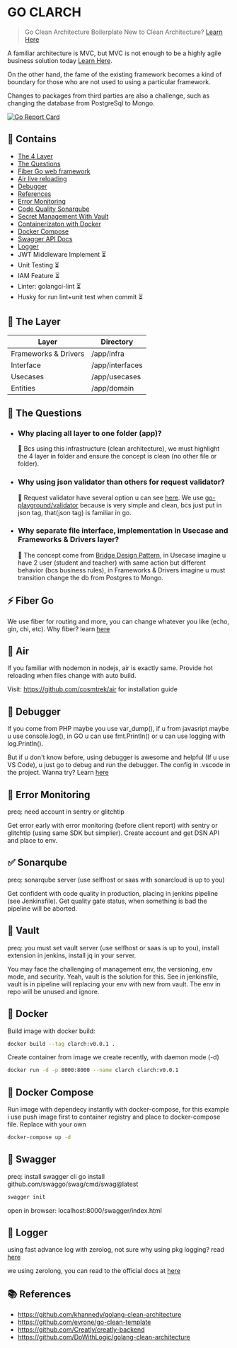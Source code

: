# GO CLARCH

> Go Clean Architecture Boilerplate
> New to Clean Architecture? [Learn Here](https://blog.cleancoder.com/uncle-bob/2012/08/13/the-clean-architecture.html)

A familiar architecture is MVC, but MVC is not enough to be a highly agile business solution today [Learn Here](https://khalilstemmler.com/articles/enterprise-typescript-nodejs/when-crud-mvc-isnt-enough/).

On the other hand, the fame of the existing framework becomes a kind of boundary for those who are not used to using a particular framework.

Changes to packages from third parties are also a challenge, such as changing the database from PostgreSql to Mongo.

[![Go Report Card](https://goreportcard.com/badge/github.com/ubaidillahhf/go-clarch)](https://goreportcard.com/report/github.com/ubaidillahhf/go-clarch)

## 📖 Contains

- [The 4 Layer](#-the-layer)
- [The Questions](#-the-questions)
- [Fiber Go web framework](#-fiber-go)
- [Air live reloading](#-air)
- [Debugger](#-debugger)
- [References](#-references)
- [Error Monitoring](#-error-monitoring)
- [Code Quality Sonarqube](#-sonarqube)
- [Secret Management With Vault](#-vault)
- [Containerizaton with Docker](#-docker) 
- [Docker Compose](#-docker-composer)
- [Swagger API Docs](#-swagger)
- [Logger](#-logger)
- JWT Middleware Implement ⏳
- Unit Testing ⏳
- IAM Feature ⏳
- Linter: golangci-lint ⏳
- Husky for run lint+unit test when commit ⏳ 

## 🍰 The Layer

| Layer                | Directory       |
| -------------------- | --------------- |
| Frameworks & Drivers | /app/infra      |
| Interface            | /app/interfaces |
| Usecases             | /app/usecases   |
| Entities             | /app/domain     |

## 🧐 The Questions

- ### Why placing all layer to one folder (app)? &nbsp;

  🥕 Bcs using this infrastructure (clean architecture), we must highlight the 4 layer in folder and ensure the concept is clean (no other file or folder).

- ### Why using json validator than others for request validator? &nbsp;

  🥕 Request validator have several option u can see [here](https://daltontan.com/comparison-of-golang-input-validator-libraries/29/).
  We use [go-playground/validator](github.com/go-playground/validator/v10) because is very simple and clean, bcs just put in json tag, that(json tag) is familiar in go.

- ### Why separate file interface, implementation in Usecase and Frameworks & Drivers layer? &nbsp;
  🥕 The concept come from [Bridge Design Pattern](https://refactoring.guru/design-patterns/bridge/go/example), in Usecase imagine u have 2 user (student and teacher) with same action but different behavior (bcs business rules), in Frameworks & Drivers imagine u must transition change the db from Postgres to Mongo.

## ⚡ Fiber Go

We use fiber for routing and more, you can change whatever you like (echo, gin, chi, etc).
Why fiber? learn [here](https://gofiber.io/)

## 🌊 Air

If you familiar with nodemon in nodejs, air is exactly same. Provide hot reloading when files change with auto build.

Visit: https://github.com/cosmtrek/air for installation guide

## 🧪 Debugger

If you come from PHP maybe you use var_dump(), if u from javasript maybe u use console.log(), in GO u can use fmt.Println() or u can use logging with log.Println().

But if u don't know before, using debugger is awesome and helpful (If u use VS Code), u just go to debug and run the debugger. The config in .vscode in the project. Wanna try? Learn [here](https://medium.com/@slamflipstrom/debugging-with-visual-studio-code-857904a8a590)

## 🐞 Error Monitoring

preq: need account in sentry or glitchtip

Get error early with error monitoring (before client report) with sentry or glitchtip (using same SDK but simplier). Create account and get DSN API and place to env.

## ✅ Sonarqube

preq: sonarqube server (use selfhost or saas with sonarcloud is up to you)

Get confident with code quality in production, placing in jenkins pipeline (see Jenkinsfile). Get quality gate status, when something is bad the pipeline will be aborted.

## 🔐 Vault

preq: you must set vault server (use selfhost or saas is up to you), install extension in jenkins, install jq in your server.

You may face the challenging of management env, the versioning, env mode, and security. Yeah, vault is the solution for this. See in jenkinsfile, vault is in pipeline will replacing your env with new from vault. The env in repo will be unused and ignore.

## 🐳 Docker

Build image with docker build:

```sh
docker build --tag clarch:v0.0.1 .
```

Create container from image we create recently, with daemon mode (-d)

```sh
docker run -d -p 8000:8000 --name clarch clarch:v0.0.1
```

## 🐋 Docker Compose

Run image with dependecy instantly with docker-compose, for this example i use push image first to container registry and place to docker-compose file. Replace with your own

```sh
docker-compose up -d
```

## 📖 Swagger

preq: install swagger cli go install github.com/swaggo/swag/cmd/swag@latest

```sh
swagger init
```

open in browser: localhost:8000/swagger/index.html

## 📖 Logger

using fast advance log with zerolog, not sure why using pkg logging? read [here](https://medium.com/codex/level-based-logging-in-go-with-uber-zap-a8a90aa40672)

we using zerolong, you can read to the official docs at [here](https://github.com/rs/zerolog)

## 📚 References

- https://github.com/khannedy/golang-clean-architecture
- https://github.com/evrone/go-clean-template
- https://github.com/Creatly/creatly-backend
- https://github.com/DoWithLogic/golang-clean-architecture
